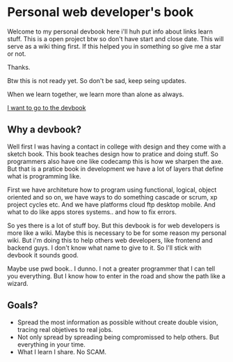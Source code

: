 # Personal web developer's book

Welcome to my personal devbook here i'll huh put info about links learn stuff.
This is a open project btw so don't have start and close date. This will serve as a wiki thing first.
If this helped you in something so give me a star or not.

Thanks.

Btw this is not ready yet. So don't be sad, keep seing updates.

When we learn together, we learn more than alone as always.

[I want to go to the devbook](https://github.com/hiagosilverio/web-devbook/wiki)

## Why a devbook?

Well first I was having a contact in college with design and they come with a sketch book. This book teaches design how to pratice and doing stuff.
So programmers also have one like codecamp this is how we sharpen the axe. But that is a pratice book in development we have a lot of layers that define what is programming like.

First we have architeture how to program using functional, logical, object oriented and so on, we have ways to do something cascade or scrum, xp project cycles etc.
And we have platforms cloud ftp desktop mobile. And what to do like apps stores systems.. and how to fix errors.

So yes there is a lot of stuff boy. But this devbook is for web developers is more like a wiki. Maybe this is necessary to be for some reason my personal wiki. But i'm doing this to help others web developers, like frontend and backend guys. I don't know what name to give to it. So I'll stick with devbook it sounds good.

Maybe use pwd book.. I dunno. I not a greater programmer that I can tell you everything. But I know how to enter in the road and show the path like a wizard.

## Goals?

* Spread the most information as possible without create double vision, tracing real objetives to real jobs.
* Not only spread by spreading being compromissed to help others. But everything in your time.
* What I learn I share. No SCAM.
